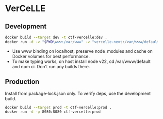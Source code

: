 # VerCeLLE

## Development

```sh
docker build --target dev -t ctf-vercelle:dev .
docker run -d -v "$PWD\www:/var/www" -v "vercelle-next:/var/www/default/.next" -v "vercelle-npm:/var/www/default/node_modules" -p 8080:8080 ctf-vercelle:dev
```

- Use www binding on localhost, preserve node_modules and cache on Docker volumes for best performance.
- To make typing works, on host install node v22, cd /var/www/default and npm ci. Don't run any builds there.

## Production

Install from package-lock.json only. To verify deps, use the development build.

```sh
docker build --target prod -t ctf-vercelle:prod .
docker run -d -p 8080:8080 ctf-vercelle:prod
```